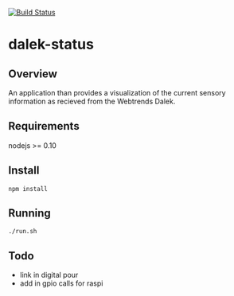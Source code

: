 [![Build Status](https://travis-ci.org/scottleedavis/dalek-status.svg)](https://travis-ci.org/scottleedavis/dalek-status)

dalek-status
==========

Overview
--------

An application than provides a visualization of the current sensory information as recieved from the Webtrends Dalek.


Requirements
------------

nodejs >= 0.10


Install
-------

```
npm install
```

Running
-------
```
./run.sh
```

Todo
-----

* link in digital pour
* add in gpio calls for raspi

